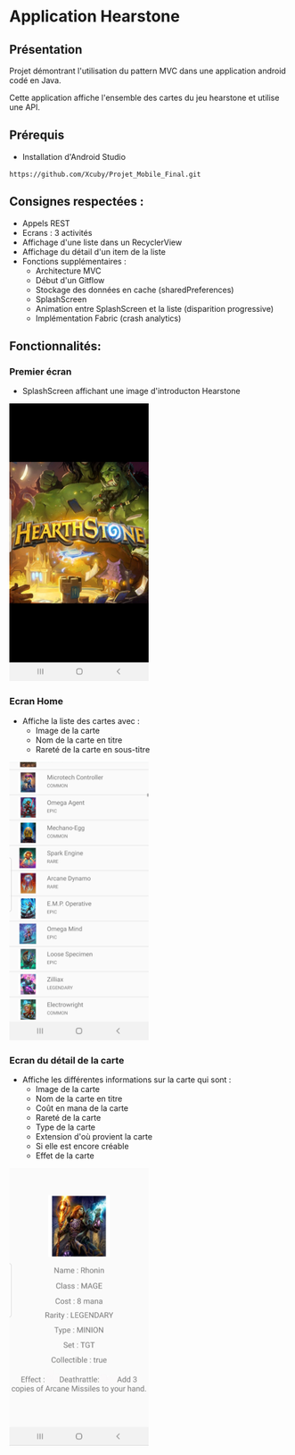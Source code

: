# Application Hearstone

## Présentation

Projet démontrant l'utilisation du pattern MVC dans une application android codé en Java.

Cette application affiche l'ensemble des cartes du jeu hearstone et utilise une API.

## Prérequis


- Installation d'Android Studio

````
https://github.com/Xcuby/Projet_Mobile_Final.git
````

## Consignes respectées : 

- Appels REST
- Ecrans : 3 activités
- Affichage d'une liste dans un RecyclerView
- Affichage du détail d'un item de la liste
- Fonctions supplémentaires :
  - Architecture MVC
  - Début d'un Gitflow
  - Stockage des données en cache (sharedPreferences)
  - SplashScreen
  - Animation entre SplashScreen et la liste (disparition progressive)
  - Implémentation Fabric (crash analytics)

## Fonctionnalités: 

### Premier écran 

- SplashScreen affichant une image d'introducton Hearstone

<img src="readme_img/splash.jpg" alt="splash" width="250">

### Ecran Home 

- Affiche la liste des cartes avec :
  - Image de la carte
  - Nom de la carte en titre
  - Rareté de la carte en sous-titre

<img src="readme_img/liste.jpg" alt="liste" width="250" class="centered">

### Ecran du détail de la carte

- Affiche les différentes informations sur la carte qui sont :
  - Image de la carte
  - Nom de la carte en titre
  - Coût en mana de la carte
  - Rareté de la carte
  - Type de la carte
  - Extension d'où provient la carte
  - Si elle est encore créable
  - Effet de la carte

<img src="readme_img/detail.jpg" alt="détail" width="250" class="centered">
